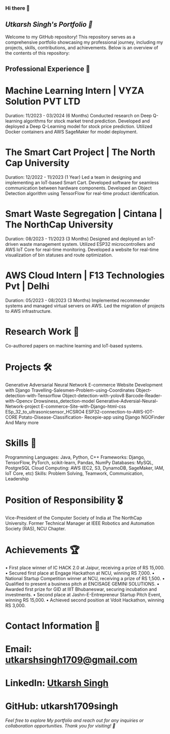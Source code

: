 ### Hi there 👋
## *Utkarsh Singh's Portfolio 🚀*

Welcome to my GitHub repository! This repository serves as a comprehensive portfolio showcasing my professional journey, including my projects, skills, contributions, and achievements. Below is an overview of the contents of this repository:

## Professional Experience 💼
# Machine Learning Intern | VYZA Solution PVT LTD
Duration: 11/2023 - 03/2024 (6 Months)
Conducted research on Deep Q-learning algorithms for stock market trend prediction.
Developed and deployed a Deep Q-Learning model for stock price prediction.
Utilized Docker containers and AWS SageMaker for model deployment.

# The Smart Cart Project | The North Cap University
Duration: 12/2022 - 11/2023 (1 Year)
Led a team in designing and implementing an IoT-based Smart Cart.
Developed software for seamless communication between hardware components.
Developed an Object Detection algorithm using TensorFlow for real-time product identification.

# Smart Waste Segregation | Cintana | The NorthCap University
Duration: 08/2023 - 11/2023 (3 Months)
Designed and deployed an IoT-driven waste management system.
Utilized ESP32 microcontrollers and AWS IoT Core for real-time monitoring.
Developed a website for real-time visualization of bin statuses and route optimization.

# AWS Cloud Intern | F13 Technologies Pvt | Delhi
Duration: 05/2023 - 08/2023 (3 Months)
Implemented recommender systems and managed virtual servers on AWS.
Led the migration of projects to AWS infrastructure.

# Research Work 📝
Co-authored papers on machine learning and IoT-based systems.

# Projects 🛠️
Generative Adversarial Neural Network
E-commerce Website Development with Django
Travelling-Salesmen-Problem-using-Coordinates
Object-detection-with-Tensorflow
Object-detection-with-yolov8
Barcode-Reader-with-Opencv
Drowsiness_detection-model
Generative-Adversial-Neural-Network-project
E-commerce-Site-with-Django-html-css
ESp_32_to_ultrasonicsensor_HCSRO4
ESP32-connection-to-AWS-IOT-CORE
Potato-Disease-Classification-
Recepie-app using Django
NGOFinder
And Many more

# Skills 🚀
Programming Languages: Java, Python, C++
Frameworks: Django, TensorFlow, PyTorch, scikit-learn, Pandas, NumPy
Databases: MySQL, PostgreSQL
Cloud Computing: AWS (EC2, S3, DynamoDB, SageMaker, IAM, IoT Core, etc)
Skills: Problem Solving, Teamwork, Communication, Leadership


# Position of Responsibility 🎖️
Vice-President of the Computer Society of India at The NorthCap University.
Former Technical Manager at IEEE Robotics and Automation Society (RAS), NCU Chapter.

# Achievements 🏆
• First place winner of IC HACK 2.0 at Jaipur, receiving a prize of RS 15,000. 
• Secured first place at Engage Hackathon at NCU, winning RS 7,000. 
• National Startup Competition winner at NCU, receiving a prize of RS 1,500. 
• Qualified to present a business pitch at ENCISAGE GEMINI SOLUTIONS. 
• Awarded first prize for GID at IIIT Bhubaneswar, securing incubation and investments. 
•  Second place at Jashn-E-Entrepreneur Startup Pitch Event, winning RS 15,000. 
• Achieved second position at Vdoit Hackathon, winning RS 3,000. 

# Contact Information 📧
# Email: utkarshsingh1709@gmail.com
# LinkedIn: [Utkarsh Singh](https://www.linkedin.com/in/utkarsh-singh-11a4b922b/)
# GitHub: utkarsh1709singh

*Feel free to explore My portfolio and reach out for any inquiries or collaboration opportunities. Thank you for visiting! 🎉*
